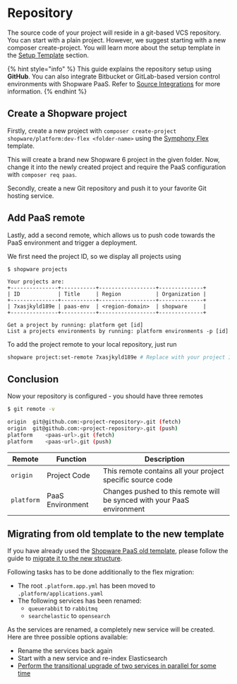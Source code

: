 # Repository

The source code of your project will reside in a git-based VCS repository. You can start with a plain project. However, we suggest starting with a new composer create-project. You will learn more about the setup template in the [Setup Template](setup-template.md) section.

{% hint style="info" %}
This guide explains the repository setup using **GitHub**. You can also integrate Bitbucket or GitLab-based version control environments with Shopware PaaS. Refer to [Source Integrations](https://docs.platform.sh/integrations/source.html) for more information.
{% endhint %}

## Create a Shopware project

Firstly,  create a new project with `composer create-project shopware/platform:dev-flex <folder-name>` using the [Symphony Flex](../../guides/installation/flex.md) template.

This will create a brand new Shopware 6 project in the given folder. Now, change it into the newly created project and require the PaaS configuration with `composer req paas`.

Secondly, create a new Git repository and push it to your favorite Git hosting service.

## Add PaaS remote

Lastly, add a second remote, which allows us to push code towards the PaaS environment and trigger a deployment.

We first need the project ID, so we display all projects using

```bash{7}
$ shopware projects

Your projects are:
+---------------+-----------+------------------+--------------+
| ID            | Title     | Region           | Organization |
+---------------+-----------+------------------+--------------+
| 7xasjkyld189e | paas-env  | <region-domain>  | shopware     |
+---------------+-----------+------------------+--------------+

Get a project by running: platform get [id]
List a projects environments by running: platform environments -p [id]
```

To add the project remote to your local repository, just run

```bash
shopware project:set-remote 7xasjkyld189e # Replace with your project ID
```

## Conclusion

Now your repository is configured - you should have three remotes

```sh
$ git remote -v

origin	git@github.com:<project-repository>.git (fetch)
origin	git@github.com:<project-repository>.git (push)
platform	<paas-url>.git (fetch)
platform	<paas-url>.git (push)
```

| Remote     | Function          | Description                                                             |
|------------|-------------------|-------------------------------------------------------------------------|
| `origin`   | Project Code      | This remote contains all your project specific source code              |
| `platform` | PaaS Environment  | Changes pushed to this remote will be synced with your PaaS environment |

## Migrating from old template to the new template

If you have already used the [Shopware PaaS old template](https://github.com/shopware/paas), please follow the guide to [migrate it to the new structure](../../guides/installation/flex.md#how-to-migrate-from-production-template-to-symfony-flex).

Following tasks has to be done additionally to the flex migration:

* The root `.platform.app.yml` has been moved to `.platform/applications.yaml`
* The following services has been renamed:
    * `queuerabbit` to `rabbitmq`
    * `searchelastic` to `opensearch`

As the services are renamed, a completely new service will be created. Here are three possible options available:

* Rename the services back again
* Start with a new service and re-index Elasticsearch
* [Perform the transitional upgrade of two services in parallel for some time](https://docs.platform.sh/add-services/opensearch.html#upgrading)
